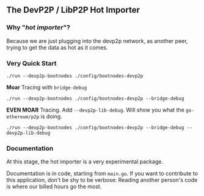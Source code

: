 ## The DevP2P / LibP2P Hot Importer

### Why "_hot importer_"?

Because we are just plugging into the devp2p network, as another peer, trying
to get the data as hot as it comes.

### Very Quick Start

```
./run --devp2p-bootnodes ./config/bootnodes-devp2p
```

**Moar** Tracing with `bridge-debug`

```
./run --devp2p-bootnodes ./config/bootnodes-devp2p --bridge-debug
```

**EVEN MOAR** Tracing. Add `--devp2p-lib-debug`. Will show you what the `go-ethereum/p2p` is doing.

```
./run --devp2p-bootnodes ./config/bootnodes-devp2p --bridge-debug --devp2p-lib-debug
```

### Documentation

At this stage, the hot importer is a very experimental package.

Documentation is in code, starting from `main.go`. If you want to contribute
to this application, don't be shy to be verbose: Reading another person's code
is where our billed hours go the most.
